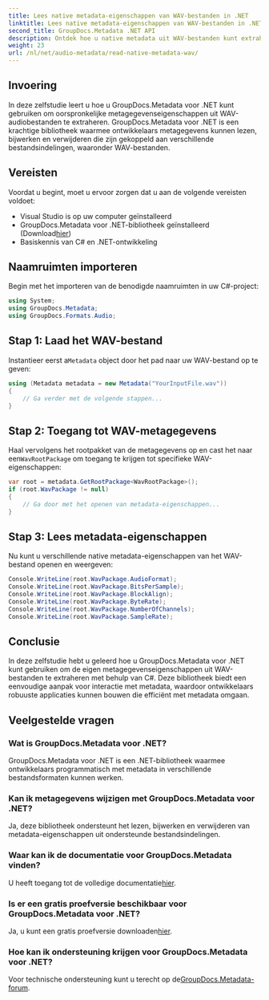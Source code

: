 ```yaml
---
title: Lees native metadata-eigenschappen van WAV-bestanden in .NET
linktitle: Lees native metadata-eigenschappen van WAV-bestanden in .NET
second_title: GroupDocs.Metadata .NET API
description: Ontdek hoe u native metadata uit WAV-bestanden kunt extraheren met GroupDocs.Metadata voor .NET. Eenvoudige C#-tutorial voor het lezen van WAV-bestandseigenschappen.
weight: 23
url: /nl/net/audio-metadata/read-native-metadata-wav/
---
```

## Invoering
In deze zelfstudie leert u hoe u GroupDocs.Metadata voor .NET kunt gebruiken om oorspronkelijke metagegevenseigenschappen uit WAV-audiobestanden te extraheren. GroupDocs.Metadata voor .NET is een krachtige bibliotheek waarmee ontwikkelaars metagegevens kunnen lezen, bijwerken en verwijderen die zijn gekoppeld aan verschillende bestandsindelingen, waaronder WAV-bestanden.
## Vereisten
Voordat u begint, moet u ervoor zorgen dat u aan de volgende vereisten voldoet:
- Visual Studio is op uw computer geïnstalleerd
-  GroupDocs.Metadata voor .NET-bibliotheek geïnstalleerd (Download[hier](https://releases.groupdocs.com/metadata/net/))
- Basiskennis van C# en .NET-ontwikkeling

## Naamruimten importeren
Begin met het importeren van de benodigde naamruimten in uw C#-project:
```csharp
using System;
using GroupDocs.Metadata;
using GroupDocs.Formats.Audio;
```
## Stap 1: Laad het WAV-bestand
 Instantieer eerst a`Metadata` object door het pad naar uw WAV-bestand op te geven:
```csharp
using (Metadata metadata = new Metadata("YourInputFile.wav"))
{
    // Ga verder met de volgende stappen...
}
```
## Stap 2: Toegang tot WAV-metagegevens
 Haal vervolgens het rootpakket van de metagegevens op en cast het naar een`WavRootPackage` om toegang te krijgen tot specifieke WAV-eigenschappen:
```csharp
var root = metadata.GetRootPackage<WavRootPackage>();
if (root.WavPackage != null)
{
    // Ga door met het openen van metadata-eigenschappen...
}
```
## Stap 3: Lees metadata-eigenschappen
Nu kunt u verschillende native metadata-eigenschappen van het WAV-bestand openen en weergeven:
```csharp
Console.WriteLine(root.WavPackage.AudioFormat);
Console.WriteLine(root.WavPackage.BitsPerSample);
Console.WriteLine(root.WavPackage.BlockAlign);
Console.WriteLine(root.WavPackage.ByteRate);
Console.WriteLine(root.WavPackage.NumberOfChannels);
Console.WriteLine(root.WavPackage.SampleRate);
```

## Conclusie
In deze zelfstudie hebt u geleerd hoe u GroupDocs.Metadata voor .NET kunt gebruiken om de eigen metagegevenseigenschappen uit WAV-bestanden te extraheren met behulp van C#. Deze bibliotheek biedt een eenvoudige aanpak voor interactie met metadata, waardoor ontwikkelaars robuuste applicaties kunnen bouwen die efficiënt met metadata omgaan.

## Veelgestelde vragen
### Wat is GroupDocs.Metadata voor .NET?
GroupDocs.Metadata voor .NET is een .NET-bibliotheek waarmee ontwikkelaars programmatisch met metadata in verschillende bestandsformaten kunnen werken.
### Kan ik metagegevens wijzigen met GroupDocs.Metadata voor .NET?
Ja, deze bibliotheek ondersteunt het lezen, bijwerken en verwijderen van metadata-eigenschappen uit ondersteunde bestandsindelingen.
### Waar kan ik de documentatie voor GroupDocs.Metadata vinden?
 U heeft toegang tot de volledige documentatie[hier](https://tutorials.groupdocs.com/metadata/net/).
### Is er een gratis proefversie beschikbaar voor GroupDocs.Metadata voor .NET?
 Ja, u kunt een gratis proefversie downloaden[hier](https://releases.groupdocs.com/).
### Hoe kan ik ondersteuning krijgen voor GroupDocs.Metadata voor .NET?
 Voor technische ondersteuning kunt u terecht op de[GroupDocs.Metadata-forum](https://forum.groupdocs.com/c/metadata/14).